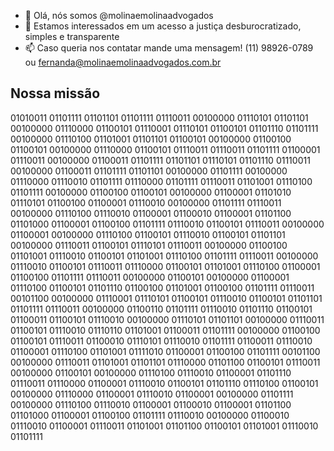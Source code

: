 - 👋 Olá, nós somos @molinaemolinaadvogados
- 👀 Estamos interessados em um acesso a justiça desburocratizado, simples e transparente
- 📫 Caso queria nos contatar mande uma mensagem! (11) 98926-0789 ou fernanda@molinaemolinaadvogados.com.br

## Nossa missão
01010011 01101111 01101101 01101111 01110011 00100000 01110101 01101101 00100000 01110000 01100101 01110001 01110101 01100101 01101110 01101111 00100000 01110100 01101001 01101101 01100101 00100000 01100100 01100101 00100000 01110000 01100101 01110011 01110011 01101111 01100001 01110011 00100000 01100011 01101111 01101101 01110101 01101110 01110011 00100000 01100011 01101111 01101101 00100000 01101111 00100000 01110000 01110010 01101111 01110000 01101111 01110011 01101001 01110100 01101111 00100000 01100100 01100101 00100000 01100001 01101010 01110101 01100100 01100001 01110010 00100000 01101111 01110011 00100000 01110100 01110010 01100001 01100010 01100001 01101100 01101000 01100001 01100100 01101111 01110010 01100101 01110011 00100000 01100001 00100000 01110100 01100101 01110010 01100101 01101101 00100000 01110011 01100101 01110101 01110011 00100000 01100100 01101001 01110010 01100101 01101001 01110100 01101111 01110011 00100000 01110010 01100101 01110011 01110000 01100101 01101001 01110100 01100001 01100100 01101111 01110011 00100000 01100101 00100000 01100001 01110100 01100101 01101110 01100100 01101001 01100100 01101111 01110011 00101100 00100000 01110001 01110101 01100101 01110010 01100101 01101101 01101111 01110011 00100000 01100110 01101111 01110010 01101110 01100101 01100011 01100101 01110010 00100000 01110101 01101101 00100000 01110011 01100101 01110010 01110110 01101001 01100011 01101111 00100000 01100100 01100101 01110011 01100010 01110101 01110010 01101111 01100011 01110010 01100001 01110100 01101001 01111010 01100001 01100100 01101111 00101100 00100000 01110011 01101001 01101101 01110000 01101100 01100101 01110011 00100000 01100101 00100000 01110100 01110010 01100001 01101110 01110011 01110000 01100001 01110010 01100101 01101110 01110100 01100101 00100000 01110000 01100001 01110010 01100001 00100000 01101111 00100000 01110100 01110010 01100001 01100010 01100001 01101100 01101000 01100001 01100100 01101111 01110010 00100000 01100010 01110010 01100001 01110011 01101001 01101100 01100101 01101001 01110010 01101111

